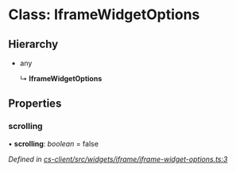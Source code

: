 # Class: IframeWidgetOptions

## Hierarchy

* any

  ↳ **IframeWidgetOptions**

## Properties

###  scrolling

• **scrolling**: *boolean* = false

*Defined in [cs-client/src/widgets/iframe/iframe-widget-options.ts:3](https://github.com/TNOCS/csnext/blob/99cbd46d/packages/cs-client/src/widgets/iframe/iframe-widget-options.ts#L3)*
